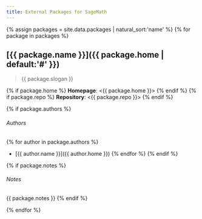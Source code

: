 ```yaml
---
title: External Packages for SageMath
---
```


{% assign packages = site.data.packages | natural_sort:'name' %}
{% for package in packages %}
## [{{ package.name }}]({{ package.home | default:'#' }})

> {{ package.slogan }}

{% if package.home %}
**Homepage**: <{{ package.home }}>
{% endif %}
{% if package.repo %}
**Repository**: <{{ package.repo }}>
{% endif %}

{% if package.authors %}
###### Authors
{% for author in package.authors %}
- [{{ author.name }}]({{ author.home }})
{% endfor %}
{% endif %}

{% if package.notes %}
###### Notes
{{ package.notes }}
{% endif %}

{% endfor %}

